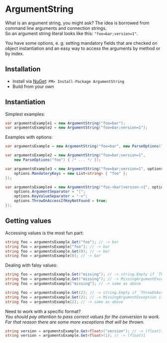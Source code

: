 # ArgumentString
What is an argument string, you might ask? The idea is borrowed from command line arguments and connection strings.  
So an argument string literal looks like this: `"foo=bar;version=1"`.  

You have some options, e. g. setting mandatory fields that are checked on object instantiation and an easy way to access the arguments by method or by index.

## Installation
- Install via [NuGet](https://www.nuget.org/packages/ArgumentString): `PM> Install-Package ArgumentString`
- Build from your own

## Instantiation
Simplest examples:
``` csharp
var argumentsExample1 = new ArgumentString("foo=bar");
var argumentsExample2 = new ArgumentString("foo=bar;version=1");
```

Examples with options:
``` csharp
var argumentsExample = new ArgumentString("foo=bar", new ParseOptions("foo"));

var argumentsExample2 = new ArgumentString("foo=bar;version=1", 
    new ParseOptions("foo") { /* ... */ });

var argumentsExample3 = new ArgumentString("foo=bar;version=1", options => { 
    options.MandatoryKeys = new List<string> { "foo" };
});

var argumentsExample4 = new ArgumentString("foo->bar|version->1", options => { 
    options.ArgumentSeparator = "|";
    options.KeyValueSeparator = "->";
    options.ThrowOnAccessIfKeyNotFound = true;
});
```
  
## Getting values
Accessing values is the most fun part:
``` csharp
string foo = argumentsExample.Get("foo"); // -> bar
string foo = argumentsExample["foo"]; // -> bar
string foo = argumentsExample.Get(0); // -> bar
string foo = argumentsExample[0]; // -> bar
```

Dealing with falsy values:
``` csharp
string foo = argumentsExample.Get("missing"); // -> string.Empty if `ThrowOnAccessIfKeyNotFound` is false (default)
string foo = argumentsExample.Get("missing"); // -> MissingArgumentException if `ThrowOnAccessIfKeyNotFound` is true
string foo = argumentsExample["missing"]; // -> same as above

string foo = argumentsExample.Get(2); // -> string.Empty if `ThrowOnAccessIfKeyNotFound` is false (default)
string foo = argumentsExample.Get(2); // -> MissingArgumentException if `ThrowOnAccessIfKeyNotFound` is true
string foo = argumentsExample[2]; // -> same as above
```

Need to work with a specific format?  
*You should pay attention to pass correct values for the conversion to work. For that reason there are some more exceptions that will be thrown.*
``` csharp
string version = argumentsExample.Get<float>("version"); // -> (float)1 
string version = argumentsExample.Get<float>(1); // -> (float)1 
```